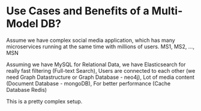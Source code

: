 # Use Cases and Benefits of a Multi-Model DB?
Assume we have complex social media application, which has many
microservices running at the same time with millions of users.
MS1, MS2, ..., MSN

Assuming we have MySQL for Relational Data,
we have Elasticsearch for really fast filtering (Full-text Search),
Users are connected to each other
(we need Graph Datastructure or Graph Database - neo4j),
Lot of media content (Document Database - mongoDB),
For better performance (Cache Database Redis)

This is a pretty complex setup.
